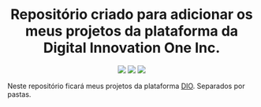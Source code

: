 <h1 align="center"> Repositório criado para adicionar os meus projetos da plataforma da Digital Innovation One Inc. </h1>

<p align="center">
  <img src="https://img.shields.io/static/v1?label=VISUALSTUDIOCODE&message=IDE&color=blue&style=for-the-badge&logo=VISUALSTUDIOCODE"/>
  <img src="http://img.shields.io/static/v1?label=License&message=MIT&color=green&style=for-the-badge"/>
  <img src="https://img.shields.io/static/v1?label=STATUS&message=EM%20DESENVOLVIMENTO&color=GREEN&style=for-the-badge"/>
</p>

Neste repositório ficará meus projetos da plataforma [DIO](https://www.dio.me/). Separados por pastas.


